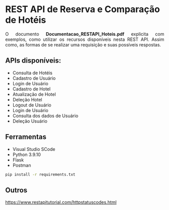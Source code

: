 # REST API de Reserva e Comparação de Hotéis
<p align="justify">O documento <b>Documentacao_RESTAPI_Hoteis.pdf</b> explicita com exemplos, como utilizar os recursos disponíveis nesta REST API. Assim como, as formas de se realizar uma requisição e suas possíveis respostas.</p>

## APIs disponíveis:

* Consulta de Hotéis
* Cadastro de Usuário
* Login de Usuário
* Cadastro de Hotel
* Atualização de Hotel
* Deleção Hotel
* Logout de Usuário
* Login de Usuário
* Consulta dos dados de Usuário
* Deleção Usuário

## Ferramentas

* Visual Studio SCode
* Python 3.9.10
* Flask
* Postman
```sh
pip install -r requirements.txt 
```

## Outros

https://www.restapitutorial.com/httpstatuscodes.html